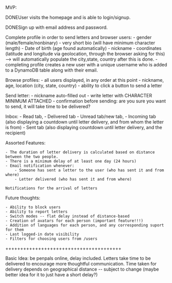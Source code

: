 MVP:

DONEUser visits the homepage and is able to login/signup.

DONESign up with email address and password.

Complete profile in order to send letters and browser users: 
    - gender (male/female/nonbinary)
    - very short bio (will have minimum character length)
    - Date of birth (age found automatically)
    - nickname
    - coordinates (latitude and longitude via geolocation, through the browser asking for this) --> will automatically populate the city,state, country after this is done.
    - completing profile creates a new user with a unique username who is added to a DynamoDB table along with their email.

Browse profiles:
    - all users displayed, in any order at this point
        - nickname, age, location (city, state, country)
        - ability to click a button to send a letter
        
Send letter:
    - nickname auto-filled out
    - write letter with CHARACTER MINIMUM ATTACHED
    - confirmation before sending: are you sure you want to send, it will take time to be delivered?

Inbox:
    - Read tab,
    - Delivered tab
    - Unread tab/new tab,
    - Incoming tab (also displaying a countdown until letter delivery, and from whom the letter is from)
    - Sent tab (also displaying countdown until letter delivery, and the recipient)
    
Assorted Features:    

    - The duration of letter delivery is calculated based on distance between the two people.
    - There is a minimum delay of at least one day (24 hours)
    - Email notification whenever:
        - Someone has sent a letter to the user (who has sent it and from where)
        - Letter delivered (who has sent it and from where)

    Notifications for the arrival of letters
    
    
Future thoughts:

    - Ability to block users
    - Ability to report letters
    - Switch modes -- flat delay instead of distance-based
    - Creation of avatars for each person (important feature!!!)
    - Addition of languages for each person, and any corresponding suport for them
    - Last logged-in date visibility
    - Filters for choosing users from /users

+++++++++++++++++++++++++++++++++++++++

Basic Idea: be penpals online, delay included.
Letters take time to be delivered to encourage more thoughtful communication.
Time taken for delivery depends on geographical distance -- subject to change (maybe better idea for it to just have a short delay?)